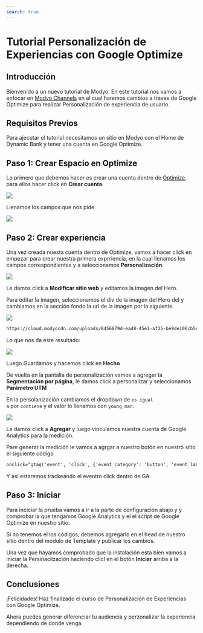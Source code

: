 ```yaml
---
search: true
---
```


# Tutorial Personalización de Experiencias con Google Optimize

## Introducción

Bienvenido a un nuevo tutorial de Modyo. En este tutorial nos vamos a enfocar en [Modyo Channels](/es/platform/channels) en el cual haremos cambios a traves de Google Optimize para realizar Personalización de experiencia de usuario.

## Requisitos Previos

Para ajecutar el tutorial necesitamos un sitio en Modyo con el Home de Dynamic Bank y tener una cuenta en Google Optimize.

## Paso 1: Crear Espacio en Optimize

Lo primero que debemos hacer es crear una cuenta dentro de [Optimize](https://optimize.google.com/), para ellos hacer click en <b>Crear cuenta</b>.

<img src="/assets/img/tutorials/optimize/crear-cuenta.png" style="max-width: 450px;margin: auto 0;"/>

Llenamos los campos que nos pide

<img src="/assets/img/tutorials/optimize/modal-cuenta.png" style="max-width: 450px;margin: auto 0;"/>

## Paso 2: Crear experiencia

Una vez creada nuesta cuenta dentro de Optimize, vamos a hacer click en empezar para crear nuestra primera exprriencia, en la cual llenamos los campos correspondientes y a seleccionamos <b>Personalización</b>.

<img src="/assets/img/tutorials/optimize/experiencia.png" style="max-width: 450px;margin: auto 0;"/>

Le damos click a <b>Modificar sitio web</b> y editamos la imagen del Hero.

Para editar la imagen, seleccionamos el div de la imagen del Hero del y cambiamos en la sección fondo la url de la imagen por la siguiente.

<img src="/assets/img/tutorials/optimize/edit.png" style="max-width: 650px;margin: auto 0;"/>

```html
https://cloud.modyocdn.com/uploads/8456879d-ea48-45e1-af25-be9de106cb5e/original/young_man.jpg
```
Lo que nos da este resultado:

<img src="/assets/img/tutorials/optimize/editor.png" style="max-width: 650px;margin: auto 0;"/>

Luego Guardamos y hacemos click en <b>Hecho</b>

De vuelta en la pantalla de personalización vamos a agregar la <b>Segmentación por página</b>, le damos click a personalizar  y seleccionamos <b>Parámetro UTM</b>

En la persolanización cambiamos el dropdown de <code>es igual a</code> por <code>contiene</code> y el valor lo llenamos con <code>young_man</code>.

<img src="/assets/img/tutorials/optimize/utm.png" style="max-width: 650px;margin: auto 0;"/>

Le damos click a <b>Agregar</b> y luego vinculamos nuestra cuenta de Google Analytics para la medición.

Pare generar la medición le vamos a agrgar a nuestro botón en nuestro sitio el siguiente código

```html
onclick="gtag('event', 'click', {'event_category': 'button', 'event_label': 'CTA Hero', 'value': 0});"
```

Y asi estaremos trackeando el eventro click dentro de GA.

## Paso 3: Iniciar

Para inciciar la prueba vamos a ir a la parte de configuración abajo y y comprobar la que tengamos Google Analytics y el el script de Google Optimize en nuestro sitio.

Si no tenemos el los códigos, debemos agregarlo en el head de nuestro sitio dentro del modulo de Template y publicar los cambios.

Una vez que hayamos comprobado que la instalación esta bien vamos a iniciar la Persinacilzación haciendo clicl en el botón <b>Iniciar</b> arriba a la derecha.

## Conclusiones

¡Felicidades! Haz finalizado el curso de Personalización de Experiencias con Google Optimize.

Ahora puedes generar diferenciar tu audiencia y perzonalizar la experiencia dependiendo de donde venga.